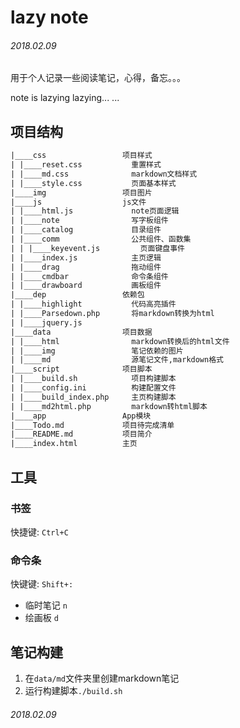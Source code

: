 # lazy note

###### 2018.02.09

用于个人记录一些阅读笔记，心得，备忘。。。

note is lazying lazying...
...

## 项目结构

```txt
|____css                 项目样式
| |____reset.css           重置样式
| |____md.css              markdown文档样式
| |____style.css           页面基本样式
|____img                 项目图片
|____js                  js文件
| |____html.js             note页面逻辑
| |____note                写字板组件
| |____catalog             目录组件
| |____comm                公共组件、函数集
| | |____keyevent.js         页面键盘事件
| |____index.js            主页逻辑
| |____drag                拖动组件
| |____cmdbar              命令条组件
| |____drawboard           画板组件
|____dep                 依赖包
| |____highlight           代码高亮插件
| |____Parsedown.php       将markdown转换为html
| |____jquery.js
|____data                项目数据
| |____html                markdown转换后的html文件
| |____img                 笔记依赖的图片
| |____md                  源笔记文件,markdown格式
|____script              项目脚本
| |____build.sh            项目构建脚本
| |____config.ini          构建配置文件
| |____build_index.php     主页构建脚本
| |____md2html.php         markdown转html脚本
|____app                 App模块
|____Todo.md             项目待完成清单
|____README.md           项目简介
|____index.html          主页

```


## 工具

### 书签
快捷键: `Ctrl+C`

### 命令条
快键键: `Shift+:`

+ 临时笔记 `n`
+ 绘画板   `d`

## 笔记构建

1. 在`data/md`文件夹里创建markdown笔记
2. 运行构建脚本`./build.sh`

###### 2018.02.09